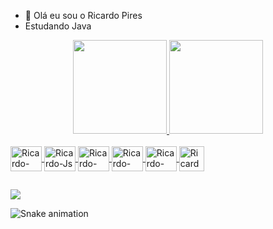 - 👋  Olá eu sou o Ricardo Pires 
- Estudando Java


<div align="center">
  <a href="https://github.com/rippires">
  <img height="150em" src="https://github-readme-stats.vercel.app/api?username=rippires&show_icons=true&theme=dark&include_all_commits=true&count_private=true"/>
  <img height="150em" src="https://github-readme-stats.vercel.app/api/top-langs/?username=rippires&layout=compact&langs_count=7&theme=dark"/>
</div>
<div style="display: inline_block"><br>
 <img align="center" alt="Ricardo-Java" height="40" width="50" <img src="https://cdn.jsdelivr.net/gh/devicons/devicon/icons/java/java-original-wordmark.svg" />
 <img align="center" alt="Ricardo-Js" height="40" width="50" <img src="https://cdn.jsdelivr.net/gh/devicons/devicon/icons/javascript/javascript-original.svg" />
 <img align="center" alt="Ricardo-Html" height="40" width="50" <img src="https://cdn.jsdelivr.net/gh/devicons/devicon/icons/html5/html5-original.svg" />
 <img align="center" alt="Ricardo-HTML" height="40" width="50" <img src="https://cdn.jsdelivr.net/gh/devicons/devicon/icons/css3/css3-original.svg" />
 <img align="center" alt="Ricardo-CSS" height="40" width="50"  <img src="https://cdn.jsdelivr.net/gh/devicons/devicon/icons/c/c-original.svg" />
 <img align="center" alt="Ricardo-Linux" height="40" width"50" <img src="https://cdn.jsdelivr.net/gh/devicons/devicon/icons/linux/linux-original.svg" />
</div>

##

<div>
  <a href="https://www.linkedin.com/in/ricardo-pires-10546097/" target="_blank"><img src="https://img.shields.io/badge/LinkedIn-0077B5?style=for-the-badge&logo=linkedin&logoColor=white" target="_blank"></a>
</div>

  ![Snake animation](https://github.com/ricardopires/ricardopires/blob/output/github-contribution-grid-snake.svg)

